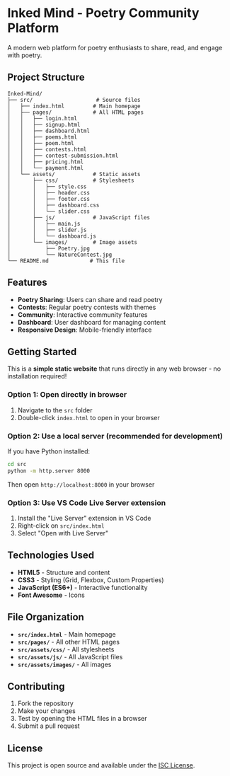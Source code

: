 # Inked Mind - Poetry Community Platform

A modern web platform for poetry enthusiasts to share, read, and engage with poetry.

## Project Structure

```
Inked-Mind/
├── src/                    # Source files
│   ├── index.html         # Main homepage
│   ├── pages/             # All HTML pages
│   │   ├── login.html
│   │   ├── signup.html
│   │   ├── dashboard.html
│   │   ├── poems.html
│   │   ├── poem.html
│   │   ├── contests.html
│   │   ├── contest-submission.html
│   │   ├── pricing.html
│   │   └── payment.html
│   └── assets/            # Static assets
│       ├── css/           # Stylesheets
│       │   ├── style.css
│       │   ├── header.css
│       │   ├── footer.css
│       │   ├── dashboard.css
│       │   └── slider.css
│       ├── js/            # JavaScript files
│       │   ├── main.js
│       │   ├── slider.js
│       │   └── dashboard.js
│       └── images/        # Image assets
│           ├── Poetry.jpg
│           └── NatureContest.jpg
└── README.md             # This file
```

## Features

- **Poetry Sharing**: Users can share and read poetry
- **Contests**: Regular poetry contests with themes
- **Community**: Interactive community features
- **Dashboard**: User dashboard for managing content
- **Responsive Design**: Mobile-friendly interface

## Getting Started

This is a **simple static website** that runs directly in any web browser - no installation required!

### Option 1: Open directly in browser
1. Navigate to the `src` folder
2. Double-click `index.html` to open in your browser

### Option 2: Use a local server (recommended for development)
If you have Python installed:
```bash
cd src
python -m http.server 8000
```
Then open `http://localhost:8000` in your browser

### Option 3: Use VS Code Live Server extension
1. Install the "Live Server" extension in VS Code
2. Right-click on `src/index.html`
3. Select "Open with Live Server"

## Technologies Used

- **HTML5** - Structure and content
- **CSS3** - Styling (Grid, Flexbox, Custom Properties)
- **JavaScript (ES6+)** - Interactive functionality
- **Font Awesome** - Icons

## File Organization

- **`src/index.html`** - Main homepage
- **`src/pages/`** - All other HTML pages
- **`src/assets/css/`** - All stylesheets
- **`src/assets/js/`** - All JavaScript files
- **`src/assets/images/`** - All images

## Contributing

1. Fork the repository
2. Make your changes
3. Test by opening the HTML files in a browser
4. Submit a pull request

## License

This project is open source and available under the [ISC License](LICENSE).

